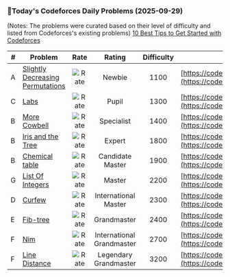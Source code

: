 ### 🌟Today's Codeforces Daily Problems (2025-09-29)
(Notes: The problems were curated based on their level of difficulty and listed from Codeforces's existing problems)
[10 Best Tips to Get Started with Codeforces](https://github.com/ika9810/Codeforces-Daily-Problems/blob/main/10%20Best%20Tips%20to%20Get%20Started%20with%20Codeforces.md)

| # | Problem | Rate| Rating | Difficulty | Contest |
|---| ----- | :--------: | :----------: | :----------: | ---------- |
|A|[Slightly Decreasing Permutations](https://codeforces.com/contest/285/problem/A)|![Rate](https://img.shields.io/badge/Newbie-1100-lightgrey)|Newbie|1100|[https://codeforces.com/contest/285](https://codeforces.com/contest/285)|
|C|[Labs](https://codeforces.com/contest/1236/problem/C)|![Rate](https://img.shields.io/badge/Pupil-1300-brightgreen)|Pupil|1300|[https://codeforces.com/contest/1236](https://codeforces.com/contest/1236)|
|B|[More Cowbell](https://codeforces.com/contest/604/problem/B)|![Rate](https://img.shields.io/badge/Specialist-1400-9cf)|Specialist|1400|[https://codeforces.com/contest/604](https://codeforces.com/contest/604)|
|B|[Iris and the Tree](https://codeforces.com/contest/2006/problem/B)|![Rate](https://img.shields.io/badge/Expert-1800-blue)|Expert|1800|[https://codeforces.com/contest/2006](https://codeforces.com/contest/2006)|
|B|[Chemical table](https://codeforces.com/contest/1012/problem/B)|![Rate](https://img.shields.io/badge/Candidate%20Master-1900-blueviolet)|Candidate Master|1900|[https://codeforces.com/contest/1012](https://codeforces.com/contest/1012)|
|G|[List Of Integers](https://codeforces.com/contest/920/problem/G)|![Rate](https://img.shields.io/badge/Master-2200-orange)|Master|2200|[https://codeforces.com/contest/920](https://codeforces.com/contest/920)|
|D|[Curfew](https://codeforces.com/contest/949/problem/D)|![Rate](https://img.shields.io/badge/International%20Master-2300-orange)|International Master|2300|[https://codeforces.com/contest/949](https://codeforces.com/contest/949)|
|E|[Fib-tree](https://codeforces.com/contest/1491/problem/E)|![Rate](https://img.shields.io/badge/Grandmaster-2400-red)|Grandmaster|2400|[https://codeforces.com/contest/1491](https://codeforces.com/contest/1491)|
|F|[Nim](https://codeforces.com/contest/2043/problem/F)|![Rate](https://img.shields.io/badge/International%20Grandmaster-2700-red)|International Grandmaster|2700|[https://codeforces.com/contest/2043](https://codeforces.com/contest/2043)|
|F|[Line Distance](https://codeforces.com/contest/1446/problem/F)|![Rate](https://img.shields.io/badge/Legendary%20Grandmaster-3200-red)|Legendary Grandmaster|3200|[https://codeforces.com/contest/1446](https://codeforces.com/contest/1446)|
